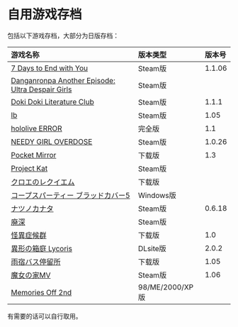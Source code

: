 # 自用游戏存档

包括以下游戏存档，大部分为日版存档：

| 游戏名称 | 版本类型 | 版本号 |
| :--- | :--- | :--- |
| [7 Days to End with You](7%20Days%20to%20End%20with%20You) | Steam版 | 1.1.06 |
| [Danganronpa Another Episode: Ultra Despair Girls](DanganAnother) | Steam版 | |
| [Doki Doki Literature Club](DDLC-1454445547) | Steam版 | 1.1.1 |
| [Ib](Ib) | Steam版 | 1.05 |
| [hololive ERROR](hololive%20ERROR) | 完全版 | 1.1 |
| [NEEDY GIRL OVERDOSE](NEEDY%20GIRL%20OVERDOSE) | Steam版 | 1.0.26 |
| [Pocket Mirror](Pocket%20Mirror) | 下载版 | 1.3 |
| [Project Kat](ProjectKat) | Steam版 |  |
| [クロエのレクイエム](cloe) | 下载版 |  |
| [コープスパーティー ブラッドカバー5](/) | Windows版 |  |
| [ナツノカナタ](natsuno-kanata) | Steam版 | 0.6.18 |
| [廃深](haishin) | Steam版 | |
| [怪異症候群](%E6%80%AA%E7%95%B0%E7%97%87%E5%80%99%E7%BE%A4) | 下载版 | 1.0 |
| [異形の箱庭 Lycoris](%E7%95%B0%E5%BD%A2%E3%81%AE%E7%AE%B1%E5%BA%AD%20Lycoris) | DLsite版 | 2.0.2 |
| [雨宿バス停留所](%E9%9B%A8%E5%AE%BF%E3%83%90%E3%82%B9%E5%81%9C%E7%95%99%E6%89%80) | 下载版 | 1.05 |
| [魔女の家MV](%E9%AD%94%E5%A5%B3%E3%81%AE%E5%AE%B6MV) | Steam版 | 1.06 |
| [Memories Off 2nd](MemoOff2nd) | 98/ME/2000/XP版 | |

有需要的话可以自行取用。
